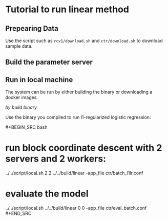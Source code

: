# Tutorial to run linear method

## Prepearing Data

Use the script such as `rcv1/download.sh` and `ctr/download.sh` to download
sample data.

## Build the parameter server


## Run in local machine

The system can be run by either building the binary or downloading a docker images.

*by build binary*

Use the binary you compiled to run l1-regularized logistic regression:

#+BEGIN_SRC bash
# run block coordinate descent with 2 servers and 2 workers:
../../script/local.sh  2 2 ../../build/linear -app_file ctr/batch_l1lr.conf
# evaluate the model
../../script/local.sh ../../build/linear 0 0 -app_file ctr/eval_batch.conf
#+END_SRC

<!-- *by [[www.docker.com][docker]]* -->
<!-- #+BEGIN_SRC bash -->
<!-- sudo ../../docker/local.sh 2 2 ctr/batch_l1lr.conf data model -->
<!-- #+END_SRC -->
